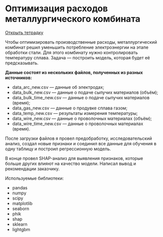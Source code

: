 # Оптимизация расходов металлургического комбината

[Открыть тетрадку](<https://github.com/lvs3822/projects/blob/main/оптимизация%20расходов%20металлургического%20комбината/0d09d352-9cae-4cc7-85c2-f88ea711ad45.ipynb>)

Чтобы оптимизировать производственные расходы, металлургический комбинат решил уменьшить потребление электроэнергии на этапе обработки стали.
Для этого комбинату нужно контролировать температуру сплава. Задача — построить модель, которая будет её предсказывать. 

**Данные состоят из нескольких файлов, полученных из разных источников:**
- data_arc_new.csv — данные об электродах;
- data_bulk_new.csv — данные о подаче сыпучих материалов (объём);
- data_bulk_time_new.csv — данные о подаче сыпучих материалов (время);
- data_gas_new.csv — данные о продувке сплава газом;
- data_temp_new.csv — результаты измерения температуры;
- data_wire_new.csv — данные о проволочных материалах (объём);
- data_wire_time_new.csv — данные о проволочных материалах (время).

После загрузки файлов я провел предобработку, исследовательский анализ, создал новые признаки и соединил все данные для обучения в одну таблицу и построил регрессионную модель. 

В конце провел SHAP-анализ для выявления признаков, которые больше других влияют на качество модели. Написал вывод и рекомендации заказчику.

Используемые библиотеки:
- pandas
- numpy
- scipy
- matplotlib
- seaborn
- phik
- shap
- sklearn
- lightgbm
